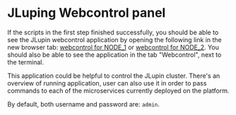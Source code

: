# JLuping Webcontrol panel

If the scripts in the first step finished successfully, you should be able to see the JLupin webcontrol application by opening the following link in the new browser tab: [webcontrol for NODE_1](https://[[HOST_SUBDOMAIN]]-8888-[[KATACODA_HOST]].environments.katacoda.com/webcontrol/) or [webcontrol for NODE_2](https://[[HOST_SUBDOMAIN]]-18888-[[KATACODA_HOST]].environments.katacoda.com/webcontrol/). You should also be able to see the application in the tab "Webcontrol", next to the terminal.

This application could be helpful to control the JLupin cluster. There's an overview of running application, user can also use it in order to pass commands to each of the microservices currently deployed on the platform.

By default, both username and password are: `admin`.

